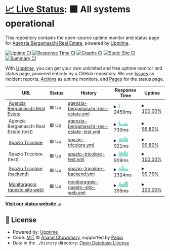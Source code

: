 # [📈 Live Status](https://status.agenziabergamaschi.com): <!--live status--> **🟩 All systems operational**

This repository contains the open-source uptime monitor and status page for [Agenzia Bergamaschi Real Estate](https://agenziabergamaschi.com), powered by [Upptime](https://github.com/upptime/upptime).

[![Uptime CI](https://github.com/agenziabergamaschi/status/workflows/Uptime%20CI/badge.svg)](https://github.com/agenziabergamaschi/status/actions?query=workflow%3A%22Uptime+CI%22)
[![Response Time CI](https://github.com/agenziabergamaschi/status/workflows/Response%20Time%20CI/badge.svg)](https://github.com/agenziabergamaschi/status/actions?query=workflow%3A%22Response+Time+CI%22)
[![Graphs CI](https://github.com/agenziabergamaschi/status/workflows/Graphs%20CI/badge.svg)](https://github.com/agenziabergamaschi/status/actions?query=workflow%3A%22Graphs+CI%22)
[![Static Site CI](https://github.com/agenziabergamaschi/status/workflows/Static%20Site%20CI/badge.svg)](https://github.com/agenziabergamaschi/status/actions?query=workflow%3A%22Static+Site+CI%22)
[![Summary CI](https://github.com/agenziabergamaschi/status/workflows/Summary%20CI/badge.svg)](https://github.com/agenziabergamaschi/status/actions?query=workflow%3A%22Summary+CI%22)

With [Upptime](https://upptime.js.org), you can get your own unlimited and free uptime monitor and status page, powered entirely by a GitHub repository. We use [Issues](https://github.com/agenziabergamaschi/status/issues) as incident reports, [Actions](https://github.com/agenziabergamaschi/status/actions) as uptime monitors, and [Pages](https://status.agenziabergamaschi.com) for the status page.

<!--start: status pages-->
<!-- This summary is generated by Upptime (https://github.com/upptime/upptime) -->
<!-- Do not edit this manually, your changes will be overwritten -->
<!-- prettier-ignore -->
| URL | Status | History | Response Time | Uptime |
| --- | ------ | ------- | ------------- | ------ |
| <img alt="" src="https://icons.duckduckgo.com/ip3/agenziabergamaschi.com.ico" height="13"> [Agenzia Bergamaschi Real Estate](https://agenziabergamaschi.com) | 🟩 Up | [agenzia-bergamaschi-real-estate.yml](https://github.com/agenziabergamaschi/status/commits/HEAD/history/agenzia-bergamaschi-real-estate.yml) | <details><summary><img alt="Response time graph" src="./graphs/agenzia-bergamaschi-real-estate/response-time-week.png" height="20"> 2459ms</summary><br><a href="https://status.agenziabergamaschi.com/history/agenzia-bergamaschi-real-estate"><img alt="Response time 847" src="https://img.shields.io/endpoint?url=https%3A%2F%2Fraw.githubusercontent.com%2Fagenziabergamaschi%2Fstatus%2FHEAD%2Fapi%2Fagenzia-bergamaschi-real-estate%2Fresponse-time.json"></a><br><a href="https://status.agenziabergamaschi.com/history/agenzia-bergamaschi-real-estate"><img alt="24-hour response time 614" src="https://img.shields.io/endpoint?url=https%3A%2F%2Fraw.githubusercontent.com%2Fagenziabergamaschi%2Fstatus%2FHEAD%2Fapi%2Fagenzia-bergamaschi-real-estate%2Fresponse-time-day.json"></a><br><a href="https://status.agenziabergamaschi.com/history/agenzia-bergamaschi-real-estate"><img alt="7-day response time 2459" src="https://img.shields.io/endpoint?url=https%3A%2F%2Fraw.githubusercontent.com%2Fagenziabergamaschi%2Fstatus%2FHEAD%2Fapi%2Fagenzia-bergamaschi-real-estate%2Fresponse-time-week.json"></a><br><a href="https://status.agenziabergamaschi.com/history/agenzia-bergamaschi-real-estate"><img alt="30-day response time 1424" src="https://img.shields.io/endpoint?url=https%3A%2F%2Fraw.githubusercontent.com%2Fagenziabergamaschi%2Fstatus%2FHEAD%2Fapi%2Fagenzia-bergamaschi-real-estate%2Fresponse-time-month.json"></a><br><a href="https://status.agenziabergamaschi.com/history/agenzia-bergamaschi-real-estate"><img alt="1-year response time 847" src="https://img.shields.io/endpoint?url=https%3A%2F%2Fraw.githubusercontent.com%2Fagenziabergamaschi%2Fstatus%2FHEAD%2Fapi%2Fagenzia-bergamaschi-real-estate%2Fresponse-time-year.json"></a></details> | <details><summary><a href="https://status.agenziabergamaschi.com/history/agenzia-bergamaschi-real-estate">100.00%</a></summary><a href="https://status.agenziabergamaschi.com/history/agenzia-bergamaschi-real-estate"><img alt="All-time uptime 99.96%" src="https://img.shields.io/endpoint?url=https%3A%2F%2Fraw.githubusercontent.com%2Fagenziabergamaschi%2Fstatus%2FHEAD%2Fapi%2Fagenzia-bergamaschi-real-estate%2Fuptime.json"></a><br><a href="https://status.agenziabergamaschi.com/history/agenzia-bergamaschi-real-estate"><img alt="24-hour uptime 100.00%" src="https://img.shields.io/endpoint?url=https%3A%2F%2Fraw.githubusercontent.com%2Fagenziabergamaschi%2Fstatus%2FHEAD%2Fapi%2Fagenzia-bergamaschi-real-estate%2Fuptime-day.json"></a><br><a href="https://status.agenziabergamaschi.com/history/agenzia-bergamaschi-real-estate"><img alt="7-day uptime 100.00%" src="https://img.shields.io/endpoint?url=https%3A%2F%2Fraw.githubusercontent.com%2Fagenziabergamaschi%2Fstatus%2FHEAD%2Fapi%2Fagenzia-bergamaschi-real-estate%2Fuptime-week.json"></a><br><a href="https://status.agenziabergamaschi.com/history/agenzia-bergamaschi-real-estate"><img alt="30-day uptime 99.87%" src="https://img.shields.io/endpoint?url=https%3A%2F%2Fraw.githubusercontent.com%2Fagenziabergamaschi%2Fstatus%2FHEAD%2Fapi%2Fagenzia-bergamaschi-real-estate%2Fuptime-month.json"></a><br><a href="https://status.agenziabergamaschi.com/history/agenzia-bergamaschi-real-estate"><img alt="1-year uptime 99.96%" src="https://img.shields.io/endpoint?url=https%3A%2F%2Fraw.githubusercontent.com%2Fagenziabergamaschi%2Fstatus%2FHEAD%2Fapi%2Fagenzia-bergamaschi-real-estate%2Fuptime-year.json"></a></details>
| <img alt="" src="https://icons.duckduckgo.com/ip3/null.ico" height="13"> Agenzia Bergamaschi Real Estate (test) | 🟩 Up | [agenzia-bergamaschi-real-estate-test.yml](https://github.com/agenziabergamaschi/status/commits/HEAD/history/agenzia-bergamaschi-real-estate-test.yml) | <details><summary><img alt="Response time graph" src="./graphs/agenzia-bergamaschi-real-estate-test/response-time-week.png" height="20"> 730ms</summary><br><a href="https://status.agenziabergamaschi.com/history/agenzia-bergamaschi-real-estate-test"><img alt="Response time 724" src="https://img.shields.io/endpoint?url=https%3A%2F%2Fraw.githubusercontent.com%2Fagenziabergamaschi%2Fstatus%2FHEAD%2Fapi%2Fagenzia-bergamaschi-real-estate-test%2Fresponse-time.json"></a><br><a href="https://status.agenziabergamaschi.com/history/agenzia-bergamaschi-real-estate-test"><img alt="24-hour response time 580" src="https://img.shields.io/endpoint?url=https%3A%2F%2Fraw.githubusercontent.com%2Fagenziabergamaschi%2Fstatus%2FHEAD%2Fapi%2Fagenzia-bergamaschi-real-estate-test%2Fresponse-time-day.json"></a><br><a href="https://status.agenziabergamaschi.com/history/agenzia-bergamaschi-real-estate-test"><img alt="7-day response time 730" src="https://img.shields.io/endpoint?url=https%3A%2F%2Fraw.githubusercontent.com%2Fagenziabergamaschi%2Fstatus%2FHEAD%2Fapi%2Fagenzia-bergamaschi-real-estate-test%2Fresponse-time-week.json"></a><br><a href="https://status.agenziabergamaschi.com/history/agenzia-bergamaschi-real-estate-test"><img alt="30-day response time 961" src="https://img.shields.io/endpoint?url=https%3A%2F%2Fraw.githubusercontent.com%2Fagenziabergamaschi%2Fstatus%2FHEAD%2Fapi%2Fagenzia-bergamaschi-real-estate-test%2Fresponse-time-month.json"></a><br><a href="https://status.agenziabergamaschi.com/history/agenzia-bergamaschi-real-estate-test"><img alt="1-year response time 724" src="https://img.shields.io/endpoint?url=https%3A%2F%2Fraw.githubusercontent.com%2Fagenziabergamaschi%2Fstatus%2FHEAD%2Fapi%2Fagenzia-bergamaschi-real-estate-test%2Fresponse-time-year.json"></a></details> | <details><summary><a href="https://status.agenziabergamaschi.com/history/agenzia-bergamaschi-real-estate-test">99.80%</a></summary><a href="https://status.agenziabergamaschi.com/history/agenzia-bergamaschi-real-estate-test"><img alt="All-time uptime 99.95%" src="https://img.shields.io/endpoint?url=https%3A%2F%2Fraw.githubusercontent.com%2Fagenziabergamaschi%2Fstatus%2FHEAD%2Fapi%2Fagenzia-bergamaschi-real-estate-test%2Fuptime.json"></a><br><a href="https://status.agenziabergamaschi.com/history/agenzia-bergamaschi-real-estate-test"><img alt="24-hour uptime 100.00%" src="https://img.shields.io/endpoint?url=https%3A%2F%2Fraw.githubusercontent.com%2Fagenziabergamaschi%2Fstatus%2FHEAD%2Fapi%2Fagenzia-bergamaschi-real-estate-test%2Fuptime-day.json"></a><br><a href="https://status.agenziabergamaschi.com/history/agenzia-bergamaschi-real-estate-test"><img alt="7-day uptime 99.80%" src="https://img.shields.io/endpoint?url=https%3A%2F%2Fraw.githubusercontent.com%2Fagenziabergamaschi%2Fstatus%2FHEAD%2Fapi%2Fagenzia-bergamaschi-real-estate-test%2Fuptime-week.json"></a><br><a href="https://status.agenziabergamaschi.com/history/agenzia-bergamaschi-real-estate-test"><img alt="30-day uptime 99.82%" src="https://img.shields.io/endpoint?url=https%3A%2F%2Fraw.githubusercontent.com%2Fagenziabergamaschi%2Fstatus%2FHEAD%2Fapi%2Fagenzia-bergamaschi-real-estate-test%2Fuptime-month.json"></a><br><a href="https://status.agenziabergamaschi.com/history/agenzia-bergamaschi-real-estate-test"><img alt="1-year uptime 99.95%" src="https://img.shields.io/endpoint?url=https%3A%2F%2Fraw.githubusercontent.com%2Fagenziabergamaschi%2Fstatus%2FHEAD%2Fapi%2Fagenzia-bergamaschi-real-estate-test%2Fuptime-year.json"></a></details>
| <img alt="" src="https://icons.duckduckgo.com/ip3/spaziotricolore.it.ico" height="13"> [Spazio Tricolore](https://spaziotricolore.it) | 🟩 Up | [spazio-tricolore.yml](https://github.com/agenziabergamaschi/status/commits/HEAD/history/spazio-tricolore.yml) | <details><summary><img alt="Response time graph" src="./graphs/spazio-tricolore/response-time-week.png" height="20"> 921ms</summary><br><a href="https://status.agenziabergamaschi.com/history/spazio-tricolore"><img alt="Response time 907" src="https://img.shields.io/endpoint?url=https%3A%2F%2Fraw.githubusercontent.com%2Fagenziabergamaschi%2Fstatus%2FHEAD%2Fapi%2Fspazio-tricolore%2Fresponse-time.json"></a><br><a href="https://status.agenziabergamaschi.com/history/spazio-tricolore"><img alt="24-hour response time 847" src="https://img.shields.io/endpoint?url=https%3A%2F%2Fraw.githubusercontent.com%2Fagenziabergamaschi%2Fstatus%2FHEAD%2Fapi%2Fspazio-tricolore%2Fresponse-time-day.json"></a><br><a href="https://status.agenziabergamaschi.com/history/spazio-tricolore"><img alt="7-day response time 921" src="https://img.shields.io/endpoint?url=https%3A%2F%2Fraw.githubusercontent.com%2Fagenziabergamaschi%2Fstatus%2FHEAD%2Fapi%2Fspazio-tricolore%2Fresponse-time-week.json"></a><br><a href="https://status.agenziabergamaschi.com/history/spazio-tricolore"><img alt="30-day response time 1170" src="https://img.shields.io/endpoint?url=https%3A%2F%2Fraw.githubusercontent.com%2Fagenziabergamaschi%2Fstatus%2FHEAD%2Fapi%2Fspazio-tricolore%2Fresponse-time-month.json"></a><br><a href="https://status.agenziabergamaschi.com/history/spazio-tricolore"><img alt="1-year response time 907" src="https://img.shields.io/endpoint?url=https%3A%2F%2Fraw.githubusercontent.com%2Fagenziabergamaschi%2Fstatus%2FHEAD%2Fapi%2Fspazio-tricolore%2Fresponse-time-year.json"></a></details> | <details><summary><a href="https://status.agenziabergamaschi.com/history/spazio-tricolore">99.80%</a></summary><a href="https://status.agenziabergamaschi.com/history/spazio-tricolore"><img alt="All-time uptime 97.83%" src="https://img.shields.io/endpoint?url=https%3A%2F%2Fraw.githubusercontent.com%2Fagenziabergamaschi%2Fstatus%2FHEAD%2Fapi%2Fspazio-tricolore%2Fuptime.json"></a><br><a href="https://status.agenziabergamaschi.com/history/spazio-tricolore"><img alt="24-hour uptime 100.00%" src="https://img.shields.io/endpoint?url=https%3A%2F%2Fraw.githubusercontent.com%2Fagenziabergamaschi%2Fstatus%2FHEAD%2Fapi%2Fspazio-tricolore%2Fuptime-day.json"></a><br><a href="https://status.agenziabergamaschi.com/history/spazio-tricolore"><img alt="7-day uptime 99.80%" src="https://img.shields.io/endpoint?url=https%3A%2F%2Fraw.githubusercontent.com%2Fagenziabergamaschi%2Fstatus%2FHEAD%2Fapi%2Fspazio-tricolore%2Fuptime-week.json"></a><br><a href="https://status.agenziabergamaschi.com/history/spazio-tricolore"><img alt="30-day uptime 99.82%" src="https://img.shields.io/endpoint?url=https%3A%2F%2Fraw.githubusercontent.com%2Fagenziabergamaschi%2Fstatus%2FHEAD%2Fapi%2Fspazio-tricolore%2Fuptime-month.json"></a><br><a href="https://status.agenziabergamaschi.com/history/spazio-tricolore"><img alt="1-year uptime 97.83%" src="https://img.shields.io/endpoint?url=https%3A%2F%2Fraw.githubusercontent.com%2Fagenziabergamaschi%2Fstatus%2FHEAD%2Fapi%2Fspazio-tricolore%2Fuptime-year.json"></a></details>
| <img alt="" src="https://icons.duckduckgo.com/ip3/null.ico" height="13"> Spazio Tricolore (test) | 🟩 Up | [spazio-tricolore-test.yml](https://github.com/agenziabergamaschi/status/commits/HEAD/history/spazio-tricolore-test.yml) | <details><summary><img alt="Response time graph" src="./graphs/spazio-tricolore-test/response-time-week.png" height="20"> 909ms</summary><br><a href="https://status.agenziabergamaschi.com/history/spazio-tricolore-test"><img alt="Response time 884" src="https://img.shields.io/endpoint?url=https%3A%2F%2Fraw.githubusercontent.com%2Fagenziabergamaschi%2Fstatus%2FHEAD%2Fapi%2Fspazio-tricolore-test%2Fresponse-time.json"></a><br><a href="https://status.agenziabergamaschi.com/history/spazio-tricolore-test"><img alt="24-hour response time 802" src="https://img.shields.io/endpoint?url=https%3A%2F%2Fraw.githubusercontent.com%2Fagenziabergamaschi%2Fstatus%2FHEAD%2Fapi%2Fspazio-tricolore-test%2Fresponse-time-day.json"></a><br><a href="https://status.agenziabergamaschi.com/history/spazio-tricolore-test"><img alt="7-day response time 909" src="https://img.shields.io/endpoint?url=https%3A%2F%2Fraw.githubusercontent.com%2Fagenziabergamaschi%2Fstatus%2FHEAD%2Fapi%2Fspazio-tricolore-test%2Fresponse-time-week.json"></a><br><a href="https://status.agenziabergamaschi.com/history/spazio-tricolore-test"><img alt="30-day response time 945" src="https://img.shields.io/endpoint?url=https%3A%2F%2Fraw.githubusercontent.com%2Fagenziabergamaschi%2Fstatus%2FHEAD%2Fapi%2Fspazio-tricolore-test%2Fresponse-time-month.json"></a><br><a href="https://status.agenziabergamaschi.com/history/spazio-tricolore-test"><img alt="1-year response time 884" src="https://img.shields.io/endpoint?url=https%3A%2F%2Fraw.githubusercontent.com%2Fagenziabergamaschi%2Fstatus%2FHEAD%2Fapi%2Fspazio-tricolore-test%2Fresponse-time-year.json"></a></details> | <details><summary><a href="https://status.agenziabergamaschi.com/history/spazio-tricolore-test">100.00%</a></summary><a href="https://status.agenziabergamaschi.com/history/spazio-tricolore-test"><img alt="All-time uptime 98.68%" src="https://img.shields.io/endpoint?url=https%3A%2F%2Fraw.githubusercontent.com%2Fagenziabergamaschi%2Fstatus%2FHEAD%2Fapi%2Fspazio-tricolore-test%2Fuptime.json"></a><br><a href="https://status.agenziabergamaschi.com/history/spazio-tricolore-test"><img alt="24-hour uptime 100.00%" src="https://img.shields.io/endpoint?url=https%3A%2F%2Fraw.githubusercontent.com%2Fagenziabergamaschi%2Fstatus%2FHEAD%2Fapi%2Fspazio-tricolore-test%2Fuptime-day.json"></a><br><a href="https://status.agenziabergamaschi.com/history/spazio-tricolore-test"><img alt="7-day uptime 100.00%" src="https://img.shields.io/endpoint?url=https%3A%2F%2Fraw.githubusercontent.com%2Fagenziabergamaschi%2Fstatus%2FHEAD%2Fapi%2Fspazio-tricolore-test%2Fuptime-week.json"></a><br><a href="https://status.agenziabergamaschi.com/history/spazio-tricolore-test"><img alt="30-day uptime 99.87%" src="https://img.shields.io/endpoint?url=https%3A%2F%2Fraw.githubusercontent.com%2Fagenziabergamaschi%2Fstatus%2FHEAD%2Fapi%2Fspazio-tricolore-test%2Fuptime-month.json"></a><br><a href="https://status.agenziabergamaschi.com/history/spazio-tricolore-test"><img alt="1-year uptime 98.68%" src="https://img.shields.io/endpoint?url=https%3A%2F%2Fraw.githubusercontent.com%2Fagenziabergamaschi%2Fstatus%2FHEAD%2Fapi%2Fspazio-tricolore-test%2Fuptime-year.json"></a></details>
| <img alt="" src="https://icons.duckduckgo.com/ip3/api.agenziabergamaschi.com.ico" height="13"> [Spazio Tricolore (backend)](https://api.agenziabergamaschi.com/spaziotricolore/) | 🟩 Up | [spazio-tricolore-backend.yml](https://github.com/agenziabergamaschi/status/commits/HEAD/history/spazio-tricolore-backend.yml) | <details><summary><img alt="Response time graph" src="./graphs/spazio-tricolore-backend/response-time-week.png" height="20"> 1324ms</summary><br><a href="https://status.agenziabergamaschi.com/history/spazio-tricolore-backend"><img alt="Response time 1053" src="https://img.shields.io/endpoint?url=https%3A%2F%2Fraw.githubusercontent.com%2Fagenziabergamaschi%2Fstatus%2FHEAD%2Fapi%2Fspazio-tricolore-backend%2Fresponse-time.json"></a><br><a href="https://status.agenziabergamaschi.com/history/spazio-tricolore-backend"><img alt="24-hour response time 3529" src="https://img.shields.io/endpoint?url=https%3A%2F%2Fraw.githubusercontent.com%2Fagenziabergamaschi%2Fstatus%2FHEAD%2Fapi%2Fspazio-tricolore-backend%2Fresponse-time-day.json"></a><br><a href="https://status.agenziabergamaschi.com/history/spazio-tricolore-backend"><img alt="7-day response time 1324" src="https://img.shields.io/endpoint?url=https%3A%2F%2Fraw.githubusercontent.com%2Fagenziabergamaschi%2Fstatus%2FHEAD%2Fapi%2Fspazio-tricolore-backend%2Fresponse-time-week.json"></a><br><a href="https://status.agenziabergamaschi.com/history/spazio-tricolore-backend"><img alt="30-day response time 1058" src="https://img.shields.io/endpoint?url=https%3A%2F%2Fraw.githubusercontent.com%2Fagenziabergamaschi%2Fstatus%2FHEAD%2Fapi%2Fspazio-tricolore-backend%2Fresponse-time-month.json"></a><br><a href="https://status.agenziabergamaschi.com/history/spazio-tricolore-backend"><img alt="1-year response time 1053" src="https://img.shields.io/endpoint?url=https%3A%2F%2Fraw.githubusercontent.com%2Fagenziabergamaschi%2Fstatus%2FHEAD%2Fapi%2Fspazio-tricolore-backend%2Fresponse-time-year.json"></a></details> | <details><summary><a href="https://status.agenziabergamaschi.com/history/spazio-tricolore-backend">99.79%</a></summary><a href="https://status.agenziabergamaschi.com/history/spazio-tricolore-backend"><img alt="All-time uptime 99.86%" src="https://img.shields.io/endpoint?url=https%3A%2F%2Fraw.githubusercontent.com%2Fagenziabergamaschi%2Fstatus%2FHEAD%2Fapi%2Fspazio-tricolore-backend%2Fuptime.json"></a><br><a href="https://status.agenziabergamaschi.com/history/spazio-tricolore-backend"><img alt="24-hour uptime 99.63%" src="https://img.shields.io/endpoint?url=https%3A%2F%2Fraw.githubusercontent.com%2Fagenziabergamaschi%2Fstatus%2FHEAD%2Fapi%2Fspazio-tricolore-backend%2Fuptime-day.json"></a><br><a href="https://status.agenziabergamaschi.com/history/spazio-tricolore-backend"><img alt="7-day uptime 99.79%" src="https://img.shields.io/endpoint?url=https%3A%2F%2Fraw.githubusercontent.com%2Fagenziabergamaschi%2Fstatus%2FHEAD%2Fapi%2Fspazio-tricolore-backend%2Fuptime-week.json"></a><br><a href="https://status.agenziabergamaschi.com/history/spazio-tricolore-backend"><img alt="30-day uptime 99.71%" src="https://img.shields.io/endpoint?url=https%3A%2F%2Fraw.githubusercontent.com%2Fagenziabergamaschi%2Fstatus%2FHEAD%2Fapi%2Fspazio-tricolore-backend%2Fuptime-month.json"></a><br><a href="https://status.agenziabergamaschi.com/history/spazio-tricolore-backend"><img alt="1-year uptime 99.86%" src="https://img.shields.io/endpoint?url=https%3A%2F%2Fraw.githubusercontent.com%2Fagenziabergamaschi%2Fstatus%2FHEAD%2Fapi%2Fspazio-tricolore-backend%2Fuptime-year.json"></a></details>
| <img alt="" src="https://icons.duckduckgo.com/ip3/status.agenziabergamaschi.com.ico" height="13"> [Monitoraggio (questo sito web)](https://status.agenziabergamaschi.com) | 🟩 Up | [monitoraggio-questo-sito-web.yml](https://github.com/agenziabergamaschi/status/commits/HEAD/history/monitoraggio-questo-sito-web.yml) | <details><summary><img alt="Response time graph" src="./graphs/monitoraggio-questo-sito-web/response-time-week.png" height="20"> 395ms</summary><br><a href="https://status.agenziabergamaschi.com/history/monitoraggio-questo-sito-web"><img alt="Response time 330" src="https://img.shields.io/endpoint?url=https%3A%2F%2Fraw.githubusercontent.com%2Fagenziabergamaschi%2Fstatus%2FHEAD%2Fapi%2Fmonitoraggio-questo-sito-web%2Fresponse-time.json"></a><br><a href="https://status.agenziabergamaschi.com/history/monitoraggio-questo-sito-web"><img alt="24-hour response time 402" src="https://img.shields.io/endpoint?url=https%3A%2F%2Fraw.githubusercontent.com%2Fagenziabergamaschi%2Fstatus%2FHEAD%2Fapi%2Fmonitoraggio-questo-sito-web%2Fresponse-time-day.json"></a><br><a href="https://status.agenziabergamaschi.com/history/monitoraggio-questo-sito-web"><img alt="7-day response time 395" src="https://img.shields.io/endpoint?url=https%3A%2F%2Fraw.githubusercontent.com%2Fagenziabergamaschi%2Fstatus%2FHEAD%2Fapi%2Fmonitoraggio-questo-sito-web%2Fresponse-time-week.json"></a><br><a href="https://status.agenziabergamaschi.com/history/monitoraggio-questo-sito-web"><img alt="30-day response time 353" src="https://img.shields.io/endpoint?url=https%3A%2F%2Fraw.githubusercontent.com%2Fagenziabergamaschi%2Fstatus%2FHEAD%2Fapi%2Fmonitoraggio-questo-sito-web%2Fresponse-time-month.json"></a><br><a href="https://status.agenziabergamaschi.com/history/monitoraggio-questo-sito-web"><img alt="1-year response time 330" src="https://img.shields.io/endpoint?url=https%3A%2F%2Fraw.githubusercontent.com%2Fagenziabergamaschi%2Fstatus%2FHEAD%2Fapi%2Fmonitoraggio-questo-sito-web%2Fresponse-time-year.json"></a></details> | <details><summary><a href="https://status.agenziabergamaschi.com/history/monitoraggio-questo-sito-web">100.00%</a></summary><a href="https://status.agenziabergamaschi.com/history/monitoraggio-questo-sito-web"><img alt="All-time uptime 100.00%" src="https://img.shields.io/endpoint?url=https%3A%2F%2Fraw.githubusercontent.com%2Fagenziabergamaschi%2Fstatus%2FHEAD%2Fapi%2Fmonitoraggio-questo-sito-web%2Fuptime.json"></a><br><a href="https://status.agenziabergamaschi.com/history/monitoraggio-questo-sito-web"><img alt="24-hour uptime 100.00%" src="https://img.shields.io/endpoint?url=https%3A%2F%2Fraw.githubusercontent.com%2Fagenziabergamaschi%2Fstatus%2FHEAD%2Fapi%2Fmonitoraggio-questo-sito-web%2Fuptime-day.json"></a><br><a href="https://status.agenziabergamaschi.com/history/monitoraggio-questo-sito-web"><img alt="7-day uptime 100.00%" src="https://img.shields.io/endpoint?url=https%3A%2F%2Fraw.githubusercontent.com%2Fagenziabergamaschi%2Fstatus%2FHEAD%2Fapi%2Fmonitoraggio-questo-sito-web%2Fuptime-week.json"></a><br><a href="https://status.agenziabergamaschi.com/history/monitoraggio-questo-sito-web"><img alt="30-day uptime 100.00%" src="https://img.shields.io/endpoint?url=https%3A%2F%2Fraw.githubusercontent.com%2Fagenziabergamaschi%2Fstatus%2FHEAD%2Fapi%2Fmonitoraggio-questo-sito-web%2Fuptime-month.json"></a><br><a href="https://status.agenziabergamaschi.com/history/monitoraggio-questo-sito-web"><img alt="1-year uptime 100.00%" src="https://img.shields.io/endpoint?url=https%3A%2F%2Fraw.githubusercontent.com%2Fagenziabergamaschi%2Fstatus%2FHEAD%2Fapi%2Fmonitoraggio-questo-sito-web%2Fuptime-year.json"></a></details>

<!--end: status pages-->

[**Visit our status website →**](https://status.agenziabergamaschi.com)

## 📄 License

- Powered by: [Upptime](https://github.com/upptime/upptime)
- Code: [MIT](./LICENSE) © [Anand Chowdhary](https://anandchowdhary.com), supported by [Pabio](https://pabio.com)
- Data in the `./history` directory: [Open Database License](https://opendatacommons.org/licenses/odbl/1-0/)
